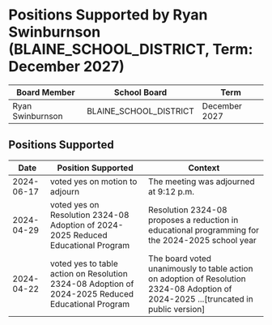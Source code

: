 # Positions Supported by Ryan Swinburnson (BLAINE_SCHOOL_DISTRICT, Term: December 2027)

| Board Member | School Board | Term |
|--------------|--------------|------|
| Ryan Swinburnson | BLAINE_SCHOOL_DISTRICT | December 2027 |

## Positions Supported

| Date       | Position Supported           | Context            |
|------------|------------------------------|--------------------|
| 2024-06-17 | voted yes on motion to adjourn | The meeting was adjourned at 9:12 p.m. |
| 2024-04-29 | voted yes on Resolution 2324-08 Adoption of 2024-2025 Reduced Educational Program | Resolution 2324-08 proposes a reduction in educational programming for the 2024-2025 school year |
| 2024-04-22 | voted yes to table action on Resolution 2324-08 Adoption of 2024-2025 Reduced Educational Program | The board voted unanimously to table action on adoption of Resolution 2324-08 Adoption of 2024-2025 ...[truncated in public version] |

